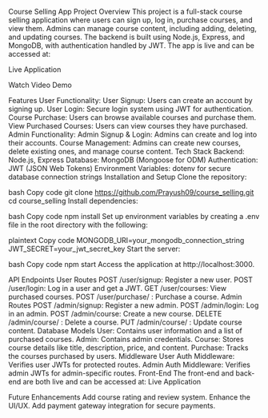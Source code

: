 Course Selling App
Project Overview
This project is a full-stack course selling application where users can sign up, log in, purchase courses, and view them. Admins can manage course content, including adding, deleting, and updating courses. The backend is built using Node.js, Express, and MongoDB, with authentication handled by JWT. The app is live and can be accessed at:

Live Application

Watch Video Demo

Features
User Functionality:
User Signup: Users can create an account by signing up.
User Login: Secure login system using JWT for authentication.
Course Purchase: Users can browse available courses and purchase them.
View Purchased Courses: Users can view courses they have purchased.
Admin Functionality:
Admin Signup & Login: Admins can create and log into their accounts.
Course Management: Admins can create new courses, delete existing ones, and manage course content.
Tech Stack
Backend: Node.js, Express
Database: MongoDB (Mongoose for ODM)
Authentication: JWT (JSON Web Tokens)
Environment Variables: dotenv for secure database connection strings
Installation and Setup
Clone the repository:

bash
Copy code
git clone https://github.com/Prayush09/course_selling.git
cd course_selling
Install dependencies:

bash
Copy code
npm install
Set up environment variables by creating a .env file in the root directory with the following:

plaintext
Copy code
MONGODB_URI=your_mongodb_connection_string
JWT_SECRET=your_jwt_secret_key
Start the server:

bash
Copy code
npm start
Access the application at http://localhost:3000.

API Endpoints
User Routes
POST /user/signup: Register a new user.
POST /user/login: Log in a user and get a JWT.
GET /user/courses: View purchased courses.
POST /user/purchase/
: Purchase a course.
Admin Routes
POST /admin/signup: Register a new admin.
POST /admin/login: Log in an admin.
POST /admin/course: Create a new course.
DELETE /admin/course/
: Delete a course.
PUT /admin/course/
: Update course content.
Database Models
User: Contains user information and a list of purchased courses.
Admin: Contains admin credentials.
Course: Stores course details like title, description, price, and content.
Purchase: Tracks the courses purchased by users.
Middleware
User Auth Middleware: Verifies user JWTs for protected routes.
Admin Auth Middleware: Verifies admin JWTs for admin-specific routes.
Front-End
The front-end and back-end are both live and can be accessed at:
Live Application

Future Enhancements
Add course rating and review system.
Enhance the UI/UX.
Add payment gateway integration for secure payments.
